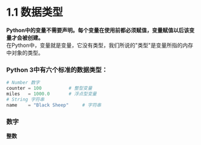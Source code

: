 # 1.1 数据类型
**Python中的变量不需要声明。每个变量在使用前都必须赋值，变量赋值以后该变量才会被创建。**  
在Python中，变量就是变量，它没有类型，我们所说的"类型"是变量所指的内存中对象的类型。

### Python 3中有六个标准的数据类型：
```python
# Number 数字
counter = 100          # 整型变量
miles   = 1000.0       # 浮点型变量
# String 字符串
name    = "Black Sheep"     # 字符串

```

### 数字
**整数**



